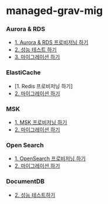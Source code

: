# managed-grav-mig

### Aurora & RDS ###

* [1. Aurora & RDS 프로비저닝 하기](https://github.com/gnosia93/managed-grv-mig/blob/main/tutorial/1.rds-provision.md)
* [2. 성능 테스트 하기](https://github.com/gnosia93/database-on-grv/blob/main/tutorial/2.rds-perf.md)
* [3. 마이그레이션 하기](https://github.com/gnosia93/database-on-grv/blob/main/tutorial/3.rds-mig.md)



### ElastiCache ###
* [1. Redis 프로비저닝 하기]
* [2. 마이그레이션 하기](https://github.com/gnosia93/database-on-grv/blob/main/tutorial/1.redis-mig.md)


### MSK  ###

* [1. MSK 프로비저닝 하기](https://github.com/gnosia93/database-on-grv/blob/main/tutorial/1.msk-provision.md)
* [2. 마이그레이션 하기](https://github.com/gnosia93/database-on-grv/blob/main/tutorial/2.msk-mig.md)


### Open Search ###

* [1. OpenSearch 프로비저닝 하기](https://github.com/gnosia93/managed-grv-mig/blob/main/tutorial/1.opensearch-provision.md)
* [2. 마이그레이션 하기](https://github.com/gnosia93/database-on-grv/blob/main/tutorial/2.opensearch-mig.md)


### DocumentDB ###

* [2. 성능 테스트하기]()
